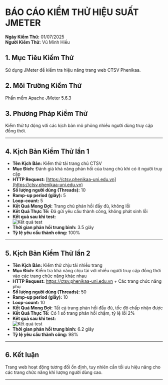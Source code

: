 # BÁO CÁO KIỂM THỬ HIỆU SUẤT JMETER

**Ngày Kiểm Thử:** 01/07/2025  
**Người Kiểm Thử:** Vũ Minh Hiếu  

## 1. Mục Tiêu Kiểm Thử
Sử dụng JMeter để kiểm tra hiệu năng trang web CTSV Phenikaa.

## 2. Môi Trường Kiểm Thử
Phần mềm Apache JMeter 5.6.3

## 3. Phương Pháp Kiểm Thử
Kiểm thử tự động với các kịch bản mô phỏng nhiều người dùng truy cập đồng thời.

---

## 4. Kịch Bản Kiểm Thử lần 1

- **Tên Kịch Bản:** Kiểm thử tải trang chủ CTSV
- **Mục Đích:** Đánh giá khả năng phản hồi của trang chủ khi có ít người truy cập
- **HTTP Request:** [https://ctsv.phenikaa-uni.edu.vn](https://ctsv.phenikaa-uni.edu.vn)
- **Số lượng người dùng (Threads):** 10
- **Ramp-up period (giây):** 5
- **Loop-count:** 5
- **Kết Quả Mong Đợi:** Trang chủ phản hồi đầy đủ, không lỗi
- **Kết Quả Thực Tế:** Đã gửi yêu cầu thành công, không phát sinh lỗi
- **Kết quả sau khi test:**  
![Kết quả test](https://github.com/hieuvm24/JMeter/issues/2#issue-3191714522)
- **Thời gian phản hồi trung bình:** 3.5 giây
- **Tỷ lệ yêu cầu thành công:** 100%

---

## 5. Kịch Bản Kiểm Thử lần 2

- **Tên Kịch Bản:** Kiểm thử chịu tải nhiều trang
- **Mục Đích:** Kiểm tra khả năng chịu tải với nhiều người truy cập đồng thời vào các trang chức năng khác nhau
- **HTTP Request:** https://ctsv.phenikaa-uni.edu.vn + Các trang chức năng phụ
- **Số lượng người dùng (Threads):** 50
- **Ramp-up period (giây):** 10
- **Loop-count:** 10
- **Kết Quả Mong Đợi:** Tất cả trang phản hồi đầy đủ, tốc độ chấp nhận được
- **Kết Quả Thực Tế:** Có 1 số trang phản hồi chậm, tỷ lệ lỗi 2%
- **Kết quả sau khi test:**  
![Kết quả test](https://github.com/gtaAsian/Jmeter/assets/170786444/f8ef453a-c512-40f7-a294-049710fc8436)
- **Thời gian phản hồi trung bình:** 6.2 giây
- **Tỷ lệ yêu cầu thành công:** 98%

---

## 6. Kết luận
Trang web hoạt động tương đối ổn định, tuy nhiên cần tối ưu hiệu năng cho các trang chức năng khi lượng người dùng cao.

---


